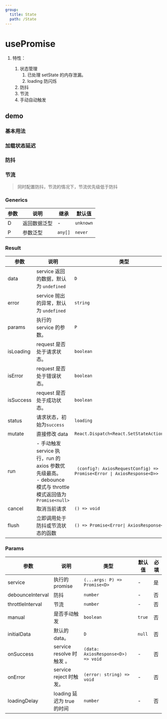 ```yaml
---
group:
  title: State
  path: /State
---
```


# usePromise

1. 特性：

   1. 状态管理
      1. 已处理 setState 的内存泄漏。
      2. loading 防闪烁
   2. 防抖
   3. 节流
   4. 手动自动触发

## demo

### 基本用法

<code src="./Demo/index.tsx"></code>

### 加载状态延迟

<code src="./Demo/LoadingDelay.tsx"></code>

### 防抖

<code src="./Demo/debounce.tsx"></code>

### 节流

> 同时配置防抖，节流的情况下，节流优先级低于防抖

<code src="./Demo/throttle.tsx"></code>

### Generics

| 参数 | 说明         | 继承    | 默认值    |
| ---- | ------------ | ------- | --------- |
| D    | 返回数据泛型 | -       | `unknown` |
| P    | 参数泛型     | `any[]` | `never`   |

### Result

| 参数      | 说明                                                         | 类型                                                         |
| --------- | ------------------------------------------------------------ | ------------------------------------------------------------ |
| data      | service 返回的数据，默认为 `undefined`                       | `D`                                                          |
| error     | service 抛出的异常，默认为 `undefined`                       | `string`                                                     |
| params    | 执行的 service 的参数。                                      | `P`                                                          |
| isLoading | request 是否处于请求状态。                                   | `boolean`                                                    |
| isError   | request 是否处于错误状态。                                   | `boolean`                                                    |
| isSuccess | request 是否处于成功状态。                                   | `boolean`                                                    |
| status    | 请求状态，初始为`success`                                    | `loading`                                                    |
| mutate    | 直接修改 data                                                | `React.Dispatch<React.SetStateAction<D>>`                    |
| run       | - 手动触发 service 执行，run 的 axios 参数优先级最高。<br />- debounce 模式与 throttle 模式返回值为 `Promise<null>` | ` (config?: AxiosRequestConfig) => Promise<Error \| AxiosResponse<D>>` |
| cancel    | 取消当前请求                                                 | `() => void`                                                 |
| flush     | 立即调用处于防抖或节流状态的函数                             | `() => Promise<Error\| AxiosResponse<D>>`                    |

### Params

| **参数**         | **说明**                   | **类型**                           | **默认值** | 必填 |
| ---------------- | -------------------------- | ---------------------------------- | ---------- | ---- |
| service          | 执行的 promise             | `(...args: P) => Promise<D>`       | -          | 是   |
| debounceInterval | 防抖                       | `number`                           | -          | 否   |
| throttleInterval | 节流                       | `number`                           | -          | 否   |
| manual           | 是否手动触发               | `boolean`                          | `true`     | 否   |
| initialData      | 默认的 data。              | `D`                                | `null`     | 否   |
| onSuccess        | service resolve 时触发 。  | `(data: AxiosResponse<D>) => void` | -          | 否   |
| onError          | service reject 时触发。    | `(error: string) => void`          | -          | 否   |
| loadingDelay     | loading 延迟为 true 的时间 | `number`                           | -          | 否   |
